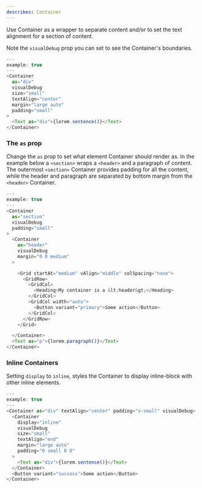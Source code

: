 ```yaml
---
describes: Container
---
```


Use Container as a wrapper to separate content and/or to set the
text alignment for a section of content.

Note the `visualDebug` prop you can set to see the Container's boundaries.

```js
---
example: true
---
<Container
  as="div"
  visualDebug
  size="small"
  textAlign="center"
  margin="large auto"
  padding="small"
>
  <Text as="div">{lorem.sentence()}</Text>
</Container>
```

### The `as` prop

Change the `as` prop to set what element Container should render as.
In the example below a `<section>` wraps a `<header>` and a paragraph of content.
The outermost `<section>` Container provides padding for all the content, while
the header and paragraph are separated by bottom margin from the `<header>` Container.

```js
---
example: true
---
<Container
  as="section"
  visualDebug
  padding="small"
>
  <Container
    as="header"
    visualDebug
    margin="0 0 medium"
  >

    <Grid startAt="medium" vAlign="middle" colSpacing="none">
      <GridRow>
        <GridCol>
          <Heading>My container is a &lt;header&gt;</Heading>
        </GridCol>
        <GridCol width="auto">
          <Button variant="primary">Some action</Button>
        </GridCol>
      </GridRow>
    </Grid>

  </Container>
  <Text as="p">{lorem.paragraph()}</Text>
</Container>
```

### Inline Containers

Setting `display` to `inline`, styles the Container to display
inline-block with other inline elements.

```js
---
example: true
---
<Container as="div" textAlign="center" padding="x-small" visualDebug>
  <Container
    display="inline"
    visualDebug
    size="small"
    textAlign="end"
    margin="large auto"
    padding="0 small 0 0"
  >
    <Text as="div">{lorem.sentence()}</Text>
  </Container>
  <Button variant="success">Some action</Button>
</Container>
```
